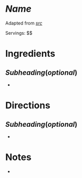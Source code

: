 # $Name$

Adapted from [$src$]($link$)

Servings: $$

# Ingredients
## $Subheading (optional)$
- 

# Directions
## $Subheading (optional)$
- 

# Notes
- 
